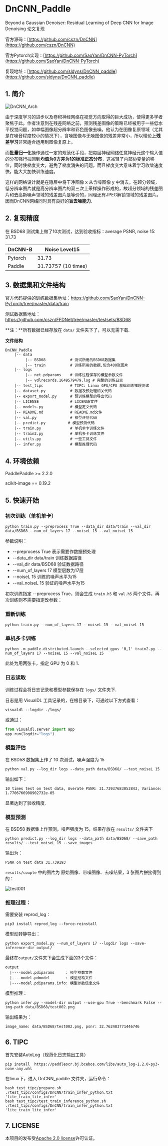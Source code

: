 # DnCNN_Paddle
Beyond a Gaussian Denoiser: Residual Learning of Deep CNN for Image Denoising 论文复现

官方源码：[https://github.com/cszn/DnCNN](https://github.com/cszn/DnCNN)

官方Pytorch实现：[https://github.com/SaoYan/DnCNN-PyTorch](https://github.com/SaoYan/DnCNN-PyTorch)

复现地址：[https://github.com/sldyns/DnCNN_paddle](https://github.com/sldyns/DnCNN_paddle)

## 1. 简介

![DnCNN_Arch](DnCNN_Arch.png)

由于深度学习的进步以及卷积神经网络在视觉方向取得的巨大成功，使得更多学者聚焦于此。作者注意到在残差网络之前，预测残差图像的策略已经被用于一些低水平视觉问题，如单幅图像超分辨率和彩色图像去噪。他认为在图像复原领域（尤其是在噪音程度较小的情况下），含噪图像与无噪图像的残差非常小，所以理论上**残差学习**非常适合运用到图像复原上。

而**批量归一化**操作通过一定的规范化手段，把每层神经网络任意神经元这个输入值的分布强行拉回到**均值为0方差为1的标准正态分布**，这减轻了内部协变量的移位，同时使梯度变大，避免了梯度消失的问题，而且梯度变大意味着学习收敛速度快，能大大加快训练速度。

这样的网络设计就是在隐层中将干净图像 x 从含噪图像 y 中消去。在超分领域，低分辨率图片就是高分辨率图片的双三次上采样操作形成的，故超分领域的残差图片和去高斯噪声领域的残差图片是等价的，同理还有JPEG解锁领域的残差图片。因而DnCNN网络同时具有良好的**盲去噪能力.**

## 2. 复现精度

在 BSD68 测试集上做了10次测试，达到验收指标：average PSNR, noise 15: 31.73

| DnCNN-B | Noise Level15       |
| ------- | ------------------- |
| Pytorch | 31.73               |
| Paddle  | 31.73757 (10 times) |

## 3. 数据集和文件结构

官方代码提供的训练数据集地址：https://github.com/SaoYan/DnCNN-PyTorch/tree/master/data/train

测试数据集地址：https://github.com/cszn/FFDNet/tree/master/testsets/BSD68

**注：**所有数据已经存放在 `data/` 文件夹下了，可以无需下载.

**文件结构**

```
DnCNN_Paddle
    |-- data
         |-- BSD68           # 测试所用的BSD68数据集
         |-- train           # 训练所用的数据,包含400张图片
    |-- logs
         |-- net.pdparams    # 训练过程保存的模型参数文件
         |-- vdlrecords.1649579479.log # 完整的训练日志
    |-- test_tipc            # TIPC: Linux GPU/CPU 基础训练推理测试
    |-- dataset.py           # 数据及预处理相关代码
    |-- export_model.py      # 预训练模型的导出代码
    |-- LICENSE              # LICENSE文件
    |-- models.py            # 模型定义代码
    |-- README.md            # README.md文件
    |-- val.py               # 模型评估代码
    |-- predict.py			# 模型预测代码
    |-- train.py             # 单机单卡训练文件
    |-- train2.py            # 单机多卡训练文件
    |-- utils.py             # 一些工具文件
    |-- infer.py             # 模型推理代码
```

## 4. 环境依赖

PaddlePaddle >= 2.2.0

scikit-image == 0.19.2

## 5. 快速开始

### 初次训练（单机单卡）

```shell
python train.py --preprocess True --data_dir data/train --val_dir data/BSD68 --num_of_layers 17 --noiseL 15 --val_noiseL 15
```

参数说明：

- --preprocess True 表示需要作数据预处理
- --data_dir data/train 训练数据路径
- --val_dir data/BSD68 验证数据路径
- --num_of_layers 17 模型层数为17层
- --noiseL 15 训练的噪声水平为15
- --val_noiseL 15 验证的噪声水平为15

初次训练指定 --preprocess True，则会生成 `train.h5` 和 `val.h5` 两个文件，再次训练则不需要指定改参数：

### 重新训练

```shell
python train.py --num_of_layers 17 --noiseL 15 --val_noiseL 15
```

### 单机多卡训练

```shell
python -m paddle.distributed.launch --selected_gpus '0,1' train2.py --num_of_layers 17 --noiseL 15 --val_noiseL 15
```

此处为用两张卡，指定 GPU 为 0 和 1.

### 日志读取

训练过程会将日志记录和模型参数保存在 `logs/` 文件夹下.

日志是用 VisualDL 工具记录的，在根目录下，可通过以下方式查看：

```shell
visualdl --logdir ./logs/
```

或通过：

```python
from visualdl.server import app
app.run(logdir="logs")
```

### 模型评估

在 BSD58 数据集上作了 10 次测试，噪声强度为 15

```shell
python val.py --log_dir logs --data_path data/BSD68/ --test_noiseL 15
```

输出如下：

```
10 times test on test data, Averate PSNR: 31.73937683053843, Variance: 1.7706766908902732e-05
```

显著达到了验收精度.

### 模型预测

在 BSD58 数据集上作预测，噪声强度为 15，结果存放在 `results/` 文件夹下

```shell
python predict.py --log_dir logs --data_path data/BSD68/ --save_path results/ --test_noiseL 15 --save_images
```

输出为：

```shell
PSNR on test data 31.739193
```

`results/couple` 中的图片为 原始图像、带噪图像、去噪结果，3 张图片拼接得到的：

![test001](test001.png)

### 推理过程：

需要安装 reprod_log：

```shell
pip3 install reprod_log --force-reinstall
```

模型动转静导出：

```shell
python export_model.py --num_of_layers 17 --logdir logs --save-inference-dir output/
```

最终在`output/`文件夹下会生成下面的3个文件：

```
output
  |----model.pdiparams     : 模型参数文件
  |----model.pdmodel       : 模型结构文件
  |----model.pdiparams.info: 模型参数信息文件
```

模型推理：

```
python infer.py --model-dir output --use-gpu True --benchmark False --img-path data/BSD68/test002.png
```

输出结果为：

```shell
image_name: data/BSD68/test002.png, psnr: 32.762483771446746
```

## 6. TIPC

首先安装AutoLog（规范化日志输出工具）

```shell
pip install  https://paddleocr.bj.bcebos.com/libs/auto_log-1.2.0-py3-none-any.whl
```

在linux下，进入 DnCNN_paddle 文件夹，运行命令：

```shell
bash test_tipc/prepare.sh ./test_tipc/configs/DnCNN/train_infer_python.txt 'lite_train_lite_infer'
bash test_tipc/test_train_inference_python.sh ./test_tipc/configs/DnCNN/train_infer_python.txt 'lite_train_lite_infer'
```

## 7. LICENSE

本项目的发布受[Apache 2.0 license](https://github.com/PaddlePaddle/models/blob/release/2.2/community/repo_template/LICENSE)许可认证。
